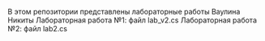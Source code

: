 В этом репозитории представлены лабораторные работы Ваулина Никиты 
Лабораторная работа №1: файл lab_v2.cs
Лабораторная работа №2: файл lab2.cs
